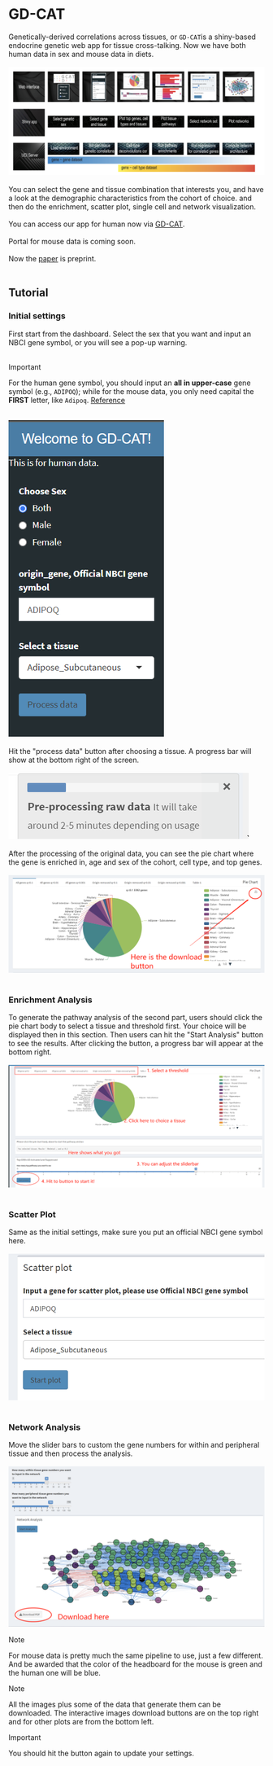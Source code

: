 # GD-CAT
Genetically-derived correlations across tissues, or `GD-CAT`is a shiny-based endocrine genetic web app for tissue cross-talking. Now we have both human data in sex and mouse data in diets. <br><br>
![initial](https://github.com/mingqizh/GD-CAT/blob/main/images/pipeline.png)<br><br>
You can select the gene and tissue combination that interests you, and have a look at the demographic characteristics from the cohort of choice.
and then do the enrichment, scatter plot, single cell and network visualization.  <br><br>
You can access our app for human now via [GD-CAT](https://pipeline.biochem.uci.edu/gtex/demo2/).<br><br>
Portal for mouse data is coming soon. <br><br>
Now the [paper](https://pubmed.ncbi.nlm.nih.gov/37214953/) is preprint.<br><br>
## Tutorial 
### Initial settings
First start from the dashboard. Select the sex that you want and input an NBCI gene symbol, or you will see a pop-up warning. <br><br>

> [!IMPORTANT]
> For the human gene symbol, you should input an **all in upper-case** gene symbol (e.g., `ADIPOQ`); while for the mouse data, you only need capital the **FIRST** letter, like `Adipoq`. [Reference](https://www.ncbi.nlm.nih.gov/pmc/articles/PMC7494048/)<br><br>

![initial](https://github.com/mingqizh/GD-CAT/blob/main/images/hset.png)<br><br>
Hit the "process data" button after choosing a tissue. A progress bar will show at the bottom right of the screen. <br><br>
![pre](https://github.com/mingqizh/GD-CAT/blob/main/images/1689177951994.png)<br><br>
After the processing of the original data, you can see the pie chart where the gene is enriched in, age and sex of the cohort, cell type, and top genes. <br><br>
![pie](https://github.com/mingqizh/GD-CAT/blob/main/images/sfd.png)<br><br>
### Enrichment Analysis
To generate the pathway analysis of the second part, users should click the pie chart body to select a tissue and threshold first. Your choice will be displayed then in this section. Then users can hit the "Start Analysis" button to see the results. After clicking the button, a progress bar will appear at the bottom right. <br><br>
![enrichment](https://github.com/mingqizh/GD-CAT/blob/main/images/enrich.png)<br><br>
### Scatter Plot
Same as the initial settings, make sure you put an official NBCI gene symbol here. <br><br>
![scatter](https://github.com/mingqizh/GD-CAT/blob/main/images/1689177689112.png)<br><br>
### Network Analysis
Move the slider bars to custom the gene numbers for within and peripheral tissue and then process the analysis. <br><br>
![net](https://github.com/mingqizh/GD-CAT/blob/main/images/net.png)
> [!NOTE]
> For mouse data is pretty much the same pipeline to use, just a few different. And be awarded that the color of the headboard for the mouse is green and the human one will be blue. 

> [!NOTE]
> All the images plus some of the data that generate them can be downloaded. The interactive images download buttons are on the top right and for other plots are from the bottom left. 

> [!IMPORTANT]
> You should hit the button again to update your settings. 

